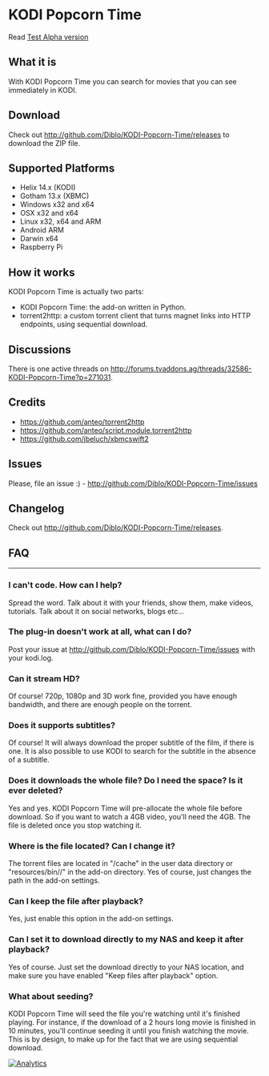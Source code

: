 KODI Popcorn Time
===========

Read [Test Alpha version](https://github.com/Diblo/KODI-Popcorn-Time/wiki/Test-Alpha-version)

What it is
----------
With KODI Popcorn Time you can search for movies that you can see immediately in KODI.


Download
--------
Check out http://github.com/Diblo/KODI-Popcorn-Time/releases to download the ZIP file.


Supported Platforms
-------------------
* Helix 14.x (KODI)
* Gotham 13.x (XBMC)
* Windows x32 and x64
* OSX x32 and x64
* Linux x32, x64 and ARM
* Android ARM
* Darwin x64
* Raspberry Pi

How it works
------------
KODI Popcorn Time is actually two parts:
* KODI Popcorn Time: the add-on written in Python.
* torrent2http: a custom torrent client that turns magnet links into HTTP endpoints, using sequential download.


Discussions
------------
There is one active threads on http://forums.tvaddons.ag/threads/32586-KODI-Popcorn-Time?p=271031.


Credits
-----------
* https://github.com/anteo/torrent2http
* https://github.com/anteo/script.module.torrent2http
* https://github.com/jbeluch/xbmcswift2


Issues
-----------
Please, file an issue :) - http://github.com/Diblo/KODI-Popcorn-Time/issues


Changelog
---------
Check out http://github.com/Diblo/KODI-Popcorn-Time/releases.


## FAQ ##
---------------------------------------
### I can't code. How can I help? ###
Spread the word. Talk about it with your friends, show them, make videos, tutorials. Talk about it on social networks, blogs etc...

### The plug-in doesn't work at all, what can I do? ###
Post your issue at http://github.com/Diblo/KODI-Popcorn-Time/issues with your kodi.log.

### Can it stream HD? ###
Of course! 720p, 1080p and 3D work fine, provided you have enough bandwidth, and there are enough people on the torrent.

### Does it supports subtitles? ###
Of course! It will always download the proper subtitle of the film, if there is one. It is also possible to use KODI to search for the subtitle in the absence of a subtitle.

### Does it downloads the whole file? Do I need the space? Is it ever deleted?
Yes and yes. KODI Popcorn Time will pre-allocate the whole file before download. So if you want to watch a 4GB video, you'll need the 4GB. The file is deleted once you stop watching it.

### Where is the file located? Can I change it? ###
The torrent files are located in "/cache" in the user data directory or "resources/bin/<OS>/" in the add-on directory. Yes of course, just changes the path in the add-on settings.

### Can I keep the file after playback? ###
Yes, just enable this option in the add-on settings.

### Can I set it to download directly to my NAS and keep it after playback? ###
Yes of course. Just set the download directly to your NAS location, and make sure you have enabled "Keep files after playback" option.

### What about seeding? ###
KODI Popcorn Time will seed the file you're watching until it's finished playing. For instance, if the download of a 2 hours long movie is finished in 10 minutes, you'll continue seeding it until you finish watching the movie. This is by design, to make up for the fact that we are using sequential download.

[![Analytics](https://ga-beacon.appspot.com/UA-63872919-1/KODI-Popcorn-Time/Test_the_new_0.7.0_alpha_version)](https://github.com/igrigorik/ga-beacon)
